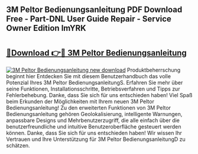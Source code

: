 ## 3M Peltor Bedienungsanleitung PDF Download Free - Part-DNL User Guide Repair - Service Owner Edition lmYRK

# <h2><a href="http://df0r2as.blite.top/?on=3M+Peltor+Bedienungsanleitung">🔗Download 👉🔴 3M Peltor Bedienungsanleitung</a></h2>

[![3M Peltor Bedienungsanleitung new download](https://i.imgur.com/lujVjoI.png)](http://df0r2as.blite.top/?on=3M+Peltor+Bedienungsanleitung)
Produktbeherrschung beginnt hier Entdecken Sie mit diesem Benutzerhandbuch das volle Potenzial Ihres 3M Peltor BedienungsanleitungS. Erfahren Sie mehr über seine Funktionen, Installationsschritte, Betriebsverfahren und Tipps zur Fehlerbehebung. Danke, dass Sie sich für uns entschieden haben! Viel Spaß beim Erkunden der Möglichkeiten mit Ihrem neuen 3M Peltor Bedienungsanleitung! Zu den erweiterten Funktionen von 3M Peltor Bedienungsanleitung gehören Geolokalisierung, intelligente Warnungen, anpassbare Designs und Mehrbenutzerzugriff, die alle einfach über die benutzerfreundliche und intuitive Benutzeroberfläche gesteuert werden können. Danke, dass Sie sich für uns entschieden haben! Wir wissen Ihr Vertrauen und Ihre Unterstützung für 3M Peltor BedienungsanleitungD zu schätzen.
